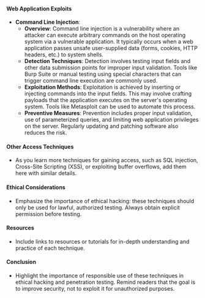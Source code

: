 #### Web Application Exploits
- **Command Line Injection**:
  - **Overview**: Command line injection is a vulnerability where an attacker can execute arbitrary commands on the host operating system via a vulnerable application. It typically occurs when a web application passes unsafe user-supplied data (forms, cookies, HTTP headers, etc.) to system shells.
  - **Detection Techniques**: Detection involves testing input fields and other data submission points for improper input validation. Tools like Burp Suite or manual testing using special characters that can trigger command line execution are commonly used.
  - **Exploitation Methods**: Exploitation is achieved by inserting or injecting commands into the input fields. This may involve crafting payloads that the application executes on the server's operating system. Tools like Metasploit can be used to automate this process.
  - **Preventive Measures**: Prevention includes proper input validation, use of parameterized queries, and limiting web application privileges on the server. Regularly updating and patching software also reduces the risk.

#### Other Access Techniques
- As you learn more techniques for gaining access, such as SQL injection, Cross-Site Scripting (XSS), or exploiting buffer overflows, add them here with similar details.

#### Ethical Considerations
- Emphasize the importance of ethical hacking: these techniques should only be used for lawful, authorized testing. Always obtain explicit permission before testing.

#### Resources
- Include links to resources or tutorials for in-depth understanding and practice of each technique.

#### Conclusion
- Highlight the importance of responsible use of these techniques in ethical hacking and penetration testing. Remind readers that the goal is to improve security, not to exploit it for unauthorized purposes.
